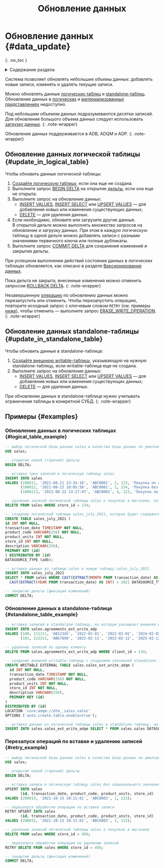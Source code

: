 ﻿---
layout: default
title: Обновление данных
nav_order: 4
parent: Работа с системой
has_children: false
has_toc: false
---

# Обновление данных {#data_update}
{: .no_toc }

<details markdown="block">
  <summary>
    Содержание раздела
  </summary>
  {: .text-delta }
1. TOC
{:toc}
</details>

Система позволяет обновлять небольшие объемы данных: добавлять новые записи, изменять и удалять текущие записи. 

Можно обновлять данные [логических таблиц](../../overview/main_concepts/logical_table/logical_table.md) и 
[standalone-таблиц](../../overview/main_concepts/standalone_table/standalone_table.md).
Обновление данных в [логических](../../overview/main_concepts/logical_view/logical_view.md)
и [материализованных представлениях](../../overview/main_concepts/materialized_view/materialized_view.md)
недоступно.

Под небольшим объемом данных подразумеваются десятки записей.
Для обновления большого объема данных следует использовать [загрузку данных](../data_upload/data_upload.md).
{: .note-wrapper}

Обновление данных поддерживается в ADB, ADQM и ADP.
{: .note-wrapper}

## Обновление данных логической таблицы {#update_in_logical_table}

Чтобы обновить данные логической таблицы:
1. [Создайте логическую таблицу](../../reference/sql_plus_requests/CREATE_TABLE/CREATE_TABLE.md),
   если она еще не создана.
2. Выполните запрос [BEGIN DELTA](../../reference/sql_plus_requests/BEGIN_DELTA/BEGIN_DELTA.md)
   на открытие [дельты](../../overview/main_concepts/delta/delta.md), если она еще не открыта.
3. Выполните запрос на обновление данных:
    * [INSERT VALUES](../../reference/sql_plus_requests/INSERT_VALUES/INSERT_VALUES.md),
      [INSERT SELECT](../../reference/sql_plus_requests/INSERT_SELECT/INSERT_SELECT.md) или
      [UPSERT VALUES](../../reference/sql_plus_requests/UPSERT_VALUES/UPSERT_VALUES.md) —
      для добавления новых или изменения существующих данных;
    * [DELETE](../../reference/sql_plus_requests/DELETE/DELETE.md) — для удаления данных.
4. Если необходимо, обновите или загрузите другие данные.
   <br>В открытой дельте можно выполнять множество запросов на обновление и загрузку данных. При этом в каждую логическую
   таблицу в одной дельте можно добавлять записи с разными значениями первичного ключа или полные дубликаты.
5. Выполните запрос [COMMIT DELTA](../../reference/sql_plus_requests/COMMIT_DELTA/COMMIT_DELTA.md)
   для сохранения изменений и закрытия дельты.

При успешном выполнении действий состояние данных в логических таблицах обновляется, как описано в разделе
[Версионирование данных](../data_upload/data_versioning/data_versioning.md).

Пока дельта не закрыта, внесенные изменения можно отменить запросом
[ROLLBACK DELTA](../../reference/sql_plus_requests/ROLLBACK_DELTA/ROLLBACK_DELTA.md).
{: .note-wrapper}

Незавершенную [операцию](../../overview/main_concepts/write_operation/write_operation.md) по обновлению 
данных можно перезапустить или отменить. 
Чтобы перезапустить операцию, повторите исходный запрос с ключевым словом `RETRY` (см. примеры [ниже](#retry_example)),
чтобы отменить — выполните запрос [ERASE_WRITE_OPERATION](../ERASE_WRITE_OPERATION/ERASE_WRITE_OPERATION.md).
{: .note-wrapper}

## Обновление данных standalone-таблицы {#update_in_standalone_table}

Чтобы обновить данные в standalone-таблице:
1. [Создайте внешнюю writable-таблицу](../../reference/sql_plus_requests/CREATE_WRITABLE_EXTERNAL_TABLE/CREATE_WRITABLE_EXTERNAL_TABLE.md),
   указывающую на нужную standalone-таблицу, если writable-таблица еще не создана.
2. Выполните запрос на обновление данных:
    * [INSERT VALUES](../../reference/sql_plus_requests/INSERT_VALUES/INSERT_VALUES.md),
      [INSERT SELECT](../../reference/sql_plus_requests/INSERT_SELECT/INSERT_SELECT.md) или
      [UPSERT VALUES](../../reference/sql_plus_requests/UPSERT_VALUES/UPSERT_VALUES.md) —
      для добавления новых или изменения существующих данных;
    * [DELETE](../../reference/sql_plus_requests/DELETE/DELETE.md) — для удаления данных.

При обновлении данных в standalone-таблице нужно учитывать ограничения таблицы в конкретной СУБД.
{: .note-wrapper}

## Примеры {#examples}

### Обновление данных в логических таблицах {#logical_table_example}

```sql
-- выбор логической базы данных sales в качестве базы данных по умолчанию
USE sales;

-- открытие новой (горячей) дельты
BEGIN DELTA;

-- вставка трех записей в логическую таблицу sales
INSERT INTO sales 
VALUES (100011, '2021-08-21 23:34:10', 'ABC0001', 2, 123, 'Покупка по акции "1+1"'), 
       (100012, '2021-08-22 10:05:56', 'ABC0001', 1, 234, 'Покупка без акций'), 
       (1000113, '2021-08-22 13:17:47', 'ABC0002', 4, 123, 'Покупка по акции "Лето"');

-- удаление записей логической таблицы sales о покупках в магазине, который был закрыт
DELETE FROM sales WHERE store_id = 234;

-- создание логической таблицы sales_july_2021, которая будет содержать данные о продажах за июль 2021 и размещаться в ADB
CREATE TABLE sales_july_2021 (
id INT NOT NULL,
transaction_date TIMESTAMP NOT NULL,
product_code VARCHAR(256) NOT NULL,
product_units INT NOT NULL,
store_id INT NOT NULL,
description VARCHAR(256),
PRIMARY KEY (id)
) DISTRIBUTED BY (id)
DATASOURCE_TYPE (adb);

-- вставка данных из таблицы sales в новую таблицу sales_july_2021 
INSERT INTO sales_july_2021 
SELECT * FROM sales WHERE CAST(EXTRACT(MONTH FROM transaction_date) AS INT) = 7 AND 
  CAST(EXTRACT(YEAR FROM transaction_date) AS INT) = 2021 DATASOURCE_TYPE = 'adb';

-- закрытие дельты (фиксация изменений)
COMMIT DELTA;
```

### Обновление данных в standalone-таблице {#standalone_table_example}

```sql
-- вставка записей в standalone-таблицу, на которую указывает внешняя writable-таблица agreements_ext_write_adp
INSERT INTO sales.agreements_ext_write_adp 
VALUES (100, 111111, 'AB12345', '2022-02-01', '2022-02-02', '2024-02-02', 'Договор с ООО "Квадрат"'), 
       (101, 222222, 'AB67890', '2022-02-11', '2022-02-12', '2025-02-12', 'Договор с ООО "Круг"');
       
-- удаление записей по одному клиенту
DELETE FROM sales.agreements_ext_write_adp WHERE client_id = 234;       

-- создание внешней writable-таблицы с созданием связанной standalone-таблицы в ADQM
CREATE WRITABLE EXTERNAL TABLE sales.sales_ext_write_adqm (
  id INT NOT NULL,
  transaction_date TIMESTAMP NOT NULL,
  product_code VARCHAR(256) NOT NULL,
  product_units INT NOT NULL,
  store_id INT NOT NULL,
  description VARCHAR(256),
  PRIMARY KEY (id)
)
DISTRIBUTED BY (id)
LOCATION 'core:adqm://dtm__sales.sales'
OPTIONS ('auto.create.table.enable=true');

-- вставка данных из логической таблицы sales в standalone-таблицу, на которую указывает внешняя writable-таблица sales_ext_write_adqm
INSERT INTO sales.sales_ext_write_adqm SELECT * FROM sales.sales DATASOURCE_TYPE = 'adqm';
```

### Перезапуск операций по вставке и удалению записей {#retry_example}

```sql
-- выбор логической базы данных sales в качестве базы данных по умолчанию
USE sales;

-- открытие новой (горячей) дельты
BEGIN DELTA;

-- вставка записи в логическую таблицу sales без опционального значения description      
UPSERT INTO sales
       (id, transaction_date, product_code, product_units, store_id)
VALUES (200015, '2021-10-15 10:11:01', 'ABC0003', 1, 123);

-- перезапуск обработки операции по вставке записи
RETRY UPSERT INTO sales
       (id, transaction_date, product_code, product_units, store_id)
VALUES (200015, '2021-10-15 10:11:01', 'ABC0003', 1, 123); 

-- удаление записей логической таблицы sales о покупках в магазине
DELETE FROM sales WHERE store_id = 456;

-- перезапуск обработки операции по удалению записей
RETRY DELETE FROM sales WHERE store_id = 456;

-- закрытие дельты (фиксация изменений)
COMMIT DELTA;
```   